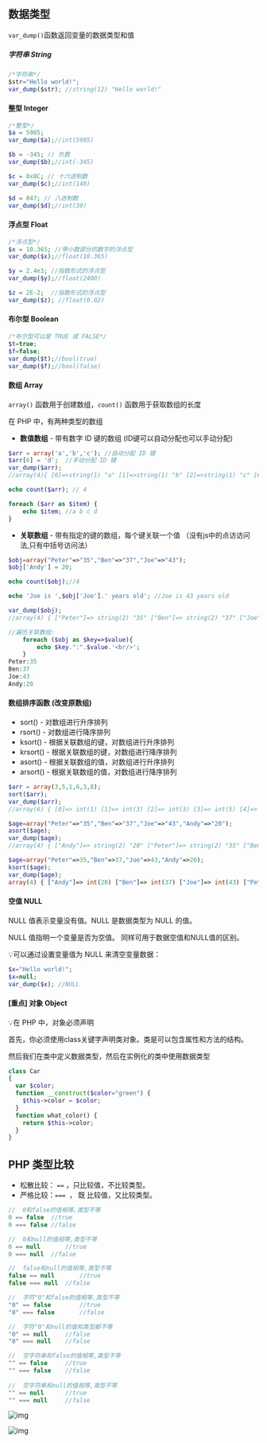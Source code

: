 ## 数据类型

`var_dump()`函数返回变量的数据类型和值

##### 字符串 String

```js
/*字符串*/
$str="Hello world!";
var_dump($str); //string(12) "Hello world!" 
```

#### 整型 Integer

```php
/*整型*/
$a = 5985;
var_dump($a);//int(5985)

$b = -345; // 负数
var_dump($b);//int(-345)

$c = 0x8C; // 十六进制数
var_dump($c);//int(140)

$d = 047; // 八进制数
var_dump($d);//int(39)

```

#### 浮点型  Float

```php
/*浮点型*/
$x = 10.365; //带小数部分的数字的浮点型
var_dump($x);//float(10.365)

$y = 2.4e3; //指数形式的浮点型
var_dump($y);//float(2400)

$z = 2E-2;  //指数形式的浮点型
var_dump($z); //float(0.02)
```

#### 布尔型 Boolean

```php
/*布尔型可以是 TRUE 或 FALSE*/
$t=true;
$f=false;
var_dump($t);//bool(true)
var_dump($f);//bool(false)
```

#### 数组 Array

`array()` 函数用于创建数组，`count()` 函数用于获取数组的长度

在 PHP 中，有两种类型的数组

- **数值数组** - 带有数字 ID 键的数组 (ID键可以自动分配也可以手动分配)

```php
$arr = array('a','b','c'); //自动分配 ID 键
$arr[6] = 'd';	//手动分配 ID 键
var_dump($arr); 
//array(4){ [0]=>string(1) "a" [1]=>string(1) "b" [2]=>string(1) "c" [6]=>string(1) "d" }

echo count($arr); // 4

foreach ($arr as $item) {
    echo $item; //a b c d 
}   
```

- **关联数组** - 带有指定的键的数组，每个键关联一个值 （没有js中的点访访问法,只有中括号访问法）

```php
$obj=array("Peter"=>"35","Ben"=>"37","Joe"=>"43");
$obj['Andy'] = 20;

echo count($obj);//4

echo 'Joe is ',$obj['Joe'].' years old'; //Joe is 43 years old

var_dump($obj);
//array(4) { ["Peter"]=> string(2) "35" ["Ben"]=> string(2) "37" ["Joe"]=> string(2) "43" ["Andy"]=> int(20) } 

//遍历关联数组:
    foreach ($obj as $key=>$value){
        echo $key.":".$value.'<br/>';
    }
Peter:35
Ben:37
Joe:43
Andy:20
```



#### 数组排序函数   (改变原数组)

- sort() - 对数组进行升序排列
- rsort() - 对数组进行降序排列
- ksort() - 根据关联数组的键，对数组进行升序排列
- krsort() - 根据关联数组的键，对数组进行降序排列
- asort() - 根据关联数组的值，对数组进行升序排列
- arsort() - 根据关联数组的值，对数组进行降序排列

```php
$arr = array(3,5,1,6,3,8);
sort($arr);
var_dump($arr); 
//array(6) { [0]=> int(1) [1]=> int(3) [2]=> int(3) [3]=> int(5) [4]=> int(6) [5]=> int(8) } 

$age=array("Peter"=>"35","Ben"=>"37","Joe"=>"43","Andy"=>"20");
asort($age);
var_dump($age);
//array(4) { ["Andy"]=> string(2) "20" ["Peter"]=> string(2) "35" ["Ben"]=> string(2) "37" ["Joe"]=> string(2) "43" } 

$age=array("Peter"=>35,"Ben"=>37,"Joe"=>43,"Andy"=>20);
ksort($age);
var_dump($age);
array(4) { ["Andy"]=> int(20) ["Ben"]=> int(37) ["Joe"]=> int(43) ["Peter"]=> int(35) } 
```



#### 空值 NULL 

NULL 值表示变量没有值。NULL 是数据类型为 NULL 的值。

NULL 值指明一个变量是否为空值。 同样可用于数据空值和NULL值的区别。

💡可以通过设置变量值为 NULL 来清空变量数据：

```php
$x="Hello world!";
$x=null;
var_dump($x); //NULL 
```

#### [重点] 对象 Object

💡在 PHP 中，对象必须声明

首先，你必须使用class关键字声明类对象。类是可以包含属性和方法的结构。

然后我们在类中定义数据类型，然后在实例化的类中使用数据类型

```php
class Car
{
  var $color;
  function __construct($color="green") {
    $this->color = $color;
  }
  function what_color() {
    return $this->color;
  }
}
```



## PHP 类型比较

- 松散比较： `==` ，只比较值，不比较类型。
- 严格比较：`=== `， 既 比较值，又比较类型。

```php
//	0和false的值相等,类型不等
0 == false	//true
0 === false //false

//	0和null的值相等,类型不等
0 == null		//true
0 === null	//false

//	false和null的值相等,类型不等
false == null		//true
false === null	//false

//	字符"0"和false的值相等,类型不等
"0" == false		//true
"0" === false		//false

//	字符"0"和null的值和类型都不等 
"0" == null		//false
"0" === null	//false

//	空字符串和false的值相等,类型不等  
"" == false		//true
"" === false	//false
  
// 	空字符串和null的值相等,类型不等 
"" == null		//true
"" === null		//false		

```

![img](https://www.runoob.com/wp-content/uploads/2019/05/1791863413-572055b100304_articlex.png)

![img](https://www.runoob.com/wp-content/uploads/2019/05/xxxxphp.png)